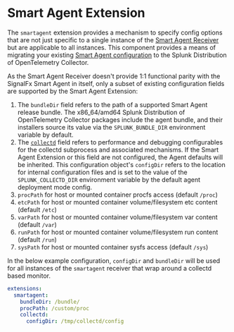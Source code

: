 # Smart Agent Extension

The `smartagent` extension provides a mechanism to specify config options that are not
just specific to a single instance of the [Smart Agent Receiver](../../receiver/smartagentreceiver/README.md) but are applicable to
all instances.  This component provides a means of migrating your existing
[Smart Agent configuration](https://docs.splunk.com/observability/en/gdi/opentelemetry/smart-agent/smart-agent-migration-process.html#locate-your-existing-smart-agent-configuration-file)
to the Splunk Distribution of OpenTelemetry Collector.

As the Smart Agent Receiver doesn't provide 1:1 functional parity with the SignalFx Smart Agent in itself,
only a subset of existing configuration fields are supported by the Smart Agent Extension:

1. The `bundleDir` field refers to the path of a supported Smart Agent release bundle.  The
x86_64/amd64 Splunk Distribution of OpenTelemetry Collector packages include the agent bundle, and their installers
source its value via the `SPLUNK_BUNDLE_DIR` environment variable by default.
1. The [`collectd`](https://docs.splunk.com/observability/en/gdi/opentelemetry/smart-agent-migration-monitors.html#smart-agent-extension)
field refers to performance and debugging configurables for the collectd subprocess and associated mechanisms.
If the Smart Agent Extension or this field are not configured, the Agent defaults will be inherited.
This configuration object's `configDir` refers to the location for internal configuration files and is set to the value
of the `SPLUNK_COLLECTD_DIR` environment variable by the default agent deployment mode config.
1. `procPath` for host or mounted container procfs access (default `/proc`)
1. `etcPath` for host or mounted container volume/filesystem etc content (default `/etc`)
1. `varPath` for host or mounted container volume/filesystem var content (default `/var`)
1. `runPath` for host or mounted container volume/filesystem run content (default `/run`)
1. `sysPath` for host or mounted container sysfs access (default `/sys`)

In the below example configuration, `configDir` and `bundleDir` will be used for all instances
of the `smartagent` receiver that wrap around a collectd based monitor.

```yaml
extensions:
  smartagent:
    bundleDir: /bundle/
    procPath: /custom/proc
    collectd:
      configDir: /tmp/collectd/config
```
